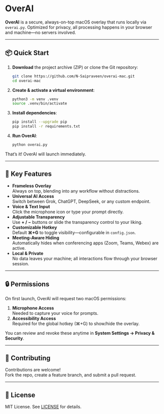 

# OverAI

**OverAI** is a secure, always-on-top macOS overlay that runs locally via `overai.py`. Optimized for privacy, all processing happens in your browser and machine—no servers involved.

---

## 📦 Quick Start

1. **Download** the project archive (ZIP) or clone the Git repository:
   ```bash
   git clone https://github.com/N-Saipraveen/overai-mac.git
   cd overai-mac
   ```
2. **Create & activate a virtual environment**:
   ```bash
   python3 -m venv .venv
   source .venv/bin/activate
   ```
3. **Install dependencies**:
   ```bash
   pip install --upgrade pip
   pip install -r requirements.txt
   ```
4. **Run OverAI**:
   ```bash
   python overai.py
   ```

That’s it! OverAI will launch immediately.

---

## 🚀 Key Features

- **Frameless Overlay**  
  Always on top, blending into any workflow without distractions.
- **Universal AI Access**  
  Switch between Grok, ChatGPT, DeepSeek, or any custom endpoint.
- **Voice & Text Input**  
  Click the microphone icon or type your prompt directly.
- **Adjustable Transparency**  
  Use **+ / −** buttons or slide the transparency control to your liking.
- **Customizable Hotkey**  
  Default **⌘+G** to toggle visibility—configurable in `config.json`.
- **Meeting-Aware Hiding**  
  Automatically hides when conferencing apps (Zoom, Teams, Webex) are active.
- **Local & Private**  
  No data leaves your machine; all interactions flow through your browser session.

---

## 🔒 Permissions

On first launch, OverAI will request two macOS permissions:

1. **Microphone Access**  
   Needed to capture your voice for prompts.
2. **Accessibility Access**  
   Required for the global hotkey (⌘+G) to show/hide the overlay.

You can review and revoke these anytime in **System Settings → Privacy & Security**.

---

## 🤝 Contributing

Contributions are welcome!  
Fork the repo, create a feature branch, and submit a pull request.

---

## 📄 License

MIT License. See [LICENSE](LICENSE) for details.